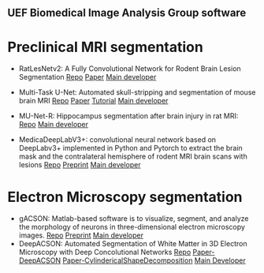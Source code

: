 ## UEF Biomedical Image Analysis Group software

# Preclinical MRI segmentation

 - RatLesNetv2: A Fully Convolutional Network for Rodent Brain Lesion Segmentation [Repo](https://github.com/jmlipman/RatLesNetv2) [Paper](https://www.frontiersin.org/articles/10.3389/fnins.2020.610239/full) [Main developer](https://github.com/jmlipman)

- Multi-Task U-Net: Automated skull-stripping and segmentation of mouse brain MRI [Repo](https://github.com/Hierakonpolis/MU-Net) [Paper](https://doi.org/10.1016/j.neuroimage.2021.117734) [Tutorial](https://github.com/Hierakonpolis/NN4Kubiac/blob/master/TutorialMUNet/MU-Net.ipynb) [Main developer](https://github.com/Hierakonpolis)

- MU-Net-R: Hippocampus segmentation after brain injury in rat MRI: [Repo](https://github.com/Hierakonpolis/MU-Net-R) [Main developer](https://github.com/Hierakonpolis) 

- MedicaDeepLabV3+: convolutional neural network based on DeepLabv3+ implemented in Python and Pytorch to extract the brain mask and the contralateral hemisphere of rodent MRI brain scans with lesions [Repo](https://github.com/jmlipman/MedicDeepLabv3Plus) [Preprint](https://arxiv.org/abs/2108.01941) [Main developer](https://github.com/jmlipman)

# Electron Microscopy segmentation

- gACSON: Matlab-based software is to visualize, segment, and analyze the morphology of neurons in three-dimensional electron microscopy images. [Repo](https://github.com/AndreaBehan/gACSON) [Preprint](https://arxiv.org/abs/2112.06476) [Main developer](https://github.com/AndreaBehan)
- DeepACSON: Automated Segmentation of White Matter in 3D Electron Microscopy with Deep Concolutional Networks [Repo](https://github.com/aAbdz/DeepACSON) [Paper-DeepACSON](https://www.nature.com/articles/s42003-021-01699-w) [Paper-CylindericalShapeDecomposition](https://ieeexplore.ieee.org/stamp/stamp.jsp?arnumber=9345673) [Main Developer](https://github.com/aAbdz)   

